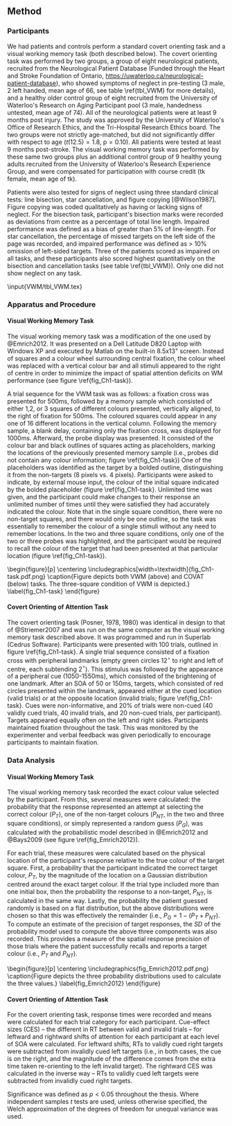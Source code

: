 Method
------

### Participants 

We had patients and controls perform a standard covert orienting
task and a visual working memory task (both described below). The
covert orienting task was performed by two groups, a group of
eight neurological patients, recruited from the Neurological
Patient Database (Funded through the Heart and Stroke Foundation
of Ontario, <https://uwaterloo.ca/neurological-patient-database>),
who showed symptoms of neglect in pre-testing (3 male, 2 left
handed, mean age of 66, see table \ref{tbl_VWM} for more details), and
a healthy older control group of eight recruited from the University of
Waterloo's Research on Aging Participant pool (3 male, handedness
untested, mean age of 74).  All of the neurological patients were
at least 9 months post injury. The study was approved by the
University of Waterloo's Office of Research Ethics, and the
Tri-Hospital Research Ethics board.  The two groups were not
strictly age-matched, but did not significantly differ with
respect to age ($t(12.5) = 1.8$, $\text{p} = 0.10$).  All patients
were tested at least 9 months post-stroke. The visual working
memory task was performed by these same two groups plus an
additional control group of 9 healthy young adults recruited from
the University of Waterloo's Research Experience Group, and were
compensated for participation with course credit (tk female, mean
age of tk).

Patients were also tested for signs of neglect using three
standard clinical tests: line bisection, star cancellation, and
figure copying [@Wilson1987]. Figure copying was coded
qualitatively as having or lacking signs of neglect. For the
bisection task, participant's bisection marks were recorded as
deviations from centre as a percentage of total line length.
Impaired performance was defined as a bias of greater than 5% of
line-length. For star cancellation, the percentage of missed
targets on the left side of the page was recorded, and impaired
performance was defined as \> 10% omission of left-sided targets.
Three of the patients scored as impaired on all tasks, and these
participants also scored highest quantitatively on the bisection
and cancellation tasks (see table \ref{tbl_VWM}).  Only one did not
show neglect on any task.

\input{VWM/tbl_VWM.tex}

### Apparatus and Procedure

#### Visual Working Memory Task

The visual working memory task was a modification of the one used
by @Emrich2012.  It was presented on a Dell Latitude D820 Laptop
with Windows XP and executed by Matlab on the built-in 8.5x13"
screen. Instead of squares and a colour wheel surrounding central
fixation, the colour wheel was replaced with a vertical colour bar
and all stimuli appeared to the right of centre in order to
minimize the impact of spatial attention deficits on WM
performance (see figure \ref{fig_Ch1-task}).
 
A trial sequence for the VWM task was as follows: a fixation cross
was presented for 500ms, followed by a memory sample which
consisted of either 1,2, or 3 squares of different colours
presented, vertically aligned, to the right of fixation for 500ms.
The coloured squares could appear in any one of 16 different
locations in the vertical column.  Following the memory sample, a
blank delay, containing only the fixation cross, was displayed for
1000ms.  Afterward, the probe display was presented. It consisted
of the colour bar and black outlines of squares acting as
placeholders, marking the locations of the previously presented
memory sample (i.e., probes did not contain any colour
information; figure \ref{fig_Ch1-task}) One of the placeholders
was identified as the target by a bolded outline, distinguishing
it from the non-targets (8 pixels vs. 4 pixels).  Participants
were asked to indicate, by external mouse input, the colour of the
initial square indicated by the bolded placeholder (figure
\ref{fig_Ch1-task}.  Unlimited time was given, and the participant
could make changes to their response an unlimited number of times
until they were satisfied they had accurately indicated the
colour.  Note that in the single square condition, there were no
non-target squares, and there would only be one outline, so the
task was essentially to remember the colour of a single stimuli
without any need to remember locations.  In the two and three
square conditions, only one of the two or three probes was
highlighted, and the participant would be required to recall the
colour of the target that had been presented at that particular
location (figure \ref{fig_Ch1-task}).



\begin{figure}[p] 
\centering
\includegraphics[width=\textwidth]{fig_Ch1-task.pdf.png}
\caption{Figure depicts both VWM (above) and COVAT (below) tasks.
The three-square condition of VWM is depicted.}
\label{fig_Ch1-task}
\end{figure}


#### Covert Orienting of Attention Task

The covert orienting task (Posner, 1978, 1980) was identical in
design to that of @Striemer2007 and was run on the same computer
as the visual working memory task described above. It was
programmed and run in Superlab (Cedrus Software). Participants
were presented with 100 trials, outlined in figure
\ref{fig_Ch1-task}.  A single trial sequence consisted of a
fixation cross with peripheral landmarks (empty green circles
12$^\circ$ to right and left of centre, each subtending
2$^\circ$). This stimulus was followed by the appearance of a
peripheral cue (1050-1550ms), which consisted of the brightening
of one landmark.  After an SOA of 50 or 150ms, targets, which
consisted of red circles presented within the landmark, appeared
either at the cued location (valid trials) or at the opposite
location (invalid trials; figure \ref{fig_Ch1-task}.  Cues were
non-informative, and 20% of trials were non-cued (40 validly cued
trials, 40 invalid trials, and 20 non-cued trials, per
participant).  Targets appeared
equally often on the left and right sides.  Participants
maintained fixation throughout the task. This was monitored by the
experimenter and verbal feedback was given periodically to
encourage participants to maintain fixation.


### Data Analysis

#### Visual Working Memory Task
The visual working memory task recorded the exact colour value
selected by the participant.  From this, several measures were
calculated: the probability that the response represented an
attempt at selecting the correct colour ($P_T$), one of the
non-target colours ($P_{NT}$, in the two and three square
conditions), or simply represented a random guess ($P_G$), was
calculated with the probabilistic model described in @Emrich2012
and @Bays2009 (see figure \ref{fig_Emrich2012}). 

For each trial, these measures were calculated based on the
physical location of the participant's response relative to the
true colour of the target square.  First, a probability that the
participant indicated the correct target colour, $P_T$, by the
magnitude of the location on a Gaussian distribution centred
around the exact target colour.  If the trial type included more
than one initial box, then the probability the response to a
non-target, $P_{NT}$, is calculated in the same way. Lastly, the
probability the patient guessed randomly is based on a flat
distribution, but the above distributions were chosen so that this
was effectively the remainder (i.e., $P_G = 1 - (P_T + P_{NT})$.
To compute an estimate of the precision of target responses, the
$SD$ of the probability model used to compute the above three
components was also recorded. This provides a measure of the
spatial response precision of those trials where the patient
successfully recalls and reports a target colour (i.e., $P_T$ and
$P_{NT}$).


\begin{figure}[p] 
\centering 
\includegraphics{fig_Emrich2012.pdf.png} 
\caption{Figure depicts the three probability distributions used
to calculate the three values.} 
\label{fig_Emrich2012} 
\end{figure}

#### Covert Orienting of Attention Task

For the covert orienting task, response times were recorded and
means were calculated for each trial category for each
participant. Cue-effect sizes (CES) – the different in RT between
valid and invalid trials – for leftward and rightward shifts of
attention for each participant at each level of SOA were
calculated. For leftward shifts, RTs to validly cued right targets
were subtracted from invalidly cued left targets (i.e., in both
cases, the cue is on the right, and the magnitude of the
difference comes from the extra time taken re-orienting to the
left invalid target). The rightward CES was calculated in the
inverse way – RTs to validly cued left targets were subtracted
from invalidly cued right targets.



Significance was defined as $p < 0.05$ throughout the thesis.
Where independent samples $t$ tests are used, unless otherwise
specified, the Welch approximation of the degrees of freedom for
unequal variance was used.



